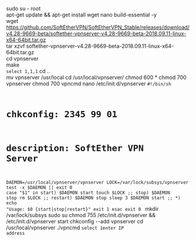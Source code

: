 sudo su - root<br/>
apt-get update && apt-get install wget nano build-essential -y<br/>
wget https://github.com/SoftEtherVPN/SoftEtherVPN_Stable/releases/download/v4.28-9669-beta/softether-vpnserver-v4.28-9669-beta-2018.09.11-linux-x64-64bit.tar.gz<br/>
tar xzvf softether-vpnserver-v4.28-9669-beta-2018.09.11-linux-x64-64bit.tar.gz<br/>
cd vpnserver<br/>
make<br/>
<code>select 1,1,1</code>
cd ..<br/>
mv vpnserver /usr/local
cd /usr/local/vpnserver/
chmod 600 *
chmod 700 vpnserver
chmod 700 vpncmd
nano /etc/init.d/vpnserver
<code>#!/bin/sh
# chkconfig: 2345 99 01
# description: SoftEther VPN Server
DAEMON=/usr/local/vpnserver/vpnserver
LOCK=/var/lock/subsys/vpnserver
test -x $DAEMON || exit 0
case "$1" in
start)
$DAEMON start
touch $LOCK
;;
stop)
$DAEMON stop
rm $LOCK
;;
restart)
$DAEMON stop
sleep 3
$DAEMON start
;;
*)
echo "Usage: $0 {start|stop|restart}"
exit 1
esac
exit 0
</code>
mkdir /var/lock/subsys
sudo su
chmod 755 /etc/init.d/vpnserver && /etc/init.d/vpnserver start
chkconfig --add vpnserver
cd /usr/local/vpnserver
./vpncmd
<code>select 1</code><code>enter IP address</code>
